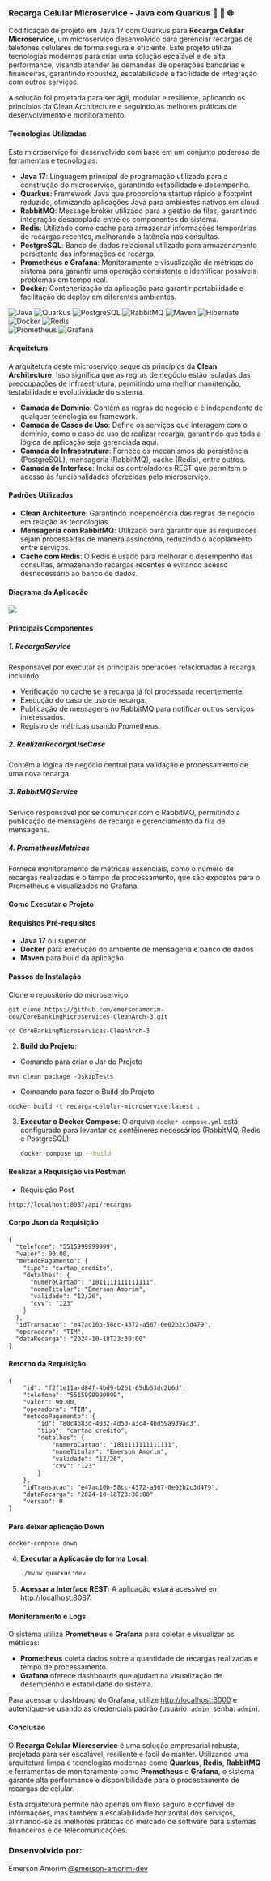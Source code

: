 
### Recarga Celular Microservice - Java com Quarkus 🚀 🔄 🌐

Codificação de projeto em Java 17 com Quarkus para **Recarga Celular Microservice**, um microserviço desenvolvido para gerenciar recargas de telefones celulares de forma segura e eficiente. Este projeto utiliza tecnologias modernas para criar uma solução escalável e de alta performance, visando atender às demandas de operações bancárias e financeiras, garantindo robustez, escalabilidade e facilidade de integração com outros serviços.

A solução foi projetada para ser ágil, modular e resiliente, aplicando os princípios da Clean Architecture e seguindo as melhores práticas de desenvolvimento e monitoramento.

#### Tecnologias Utilizadas

Este microserviço foi desenvolvido com base em um conjunto poderoso de ferramentas e tecnologias:

- **Java 17**: Linguagem principal de programação utilizada para a construção do microserviço, garantindo estabilidade e desempenho.
- **Quarkus**: Framework Java que proporciona startup rápido e footprint reduzido, otimizando aplicações Java para ambientes nativos em cloud.
- **RabbitMQ**: Message broker utilizado para a gestão de filas, garantindo integração desacoplada entre os componentes do sistema.
- **Redis**: Utilizado como cache para armazenar informações temporárias de recargas recentes, melhorando a latência nas consultas.
- **PostgreSQL**: Banco de dados relacional utilizado para armazenamento persistente das informações de recarga.
- **Prometheus e Grafana**: Monitoramento e visualização de métricas do sistema para garantir uma operação consistente e identificar possíveis problemas em tempo real.
- **Docker**: Contenerização da aplicação para garantir portabilidade e facilitação de deploy em diferentes ambientes.

![Java](https://img.shields.io/badge/-Java-F89820?style=for-the-badge&logo=java&logoColor=white)
![Quarkus](https://img.shields.io/badge/-Quarkus-4695EB?style=for-the-badge&logo=quarkus&logoColor=white)
![PostgreSQL](https://img.shields.io/badge/-PostgreSQL-4169E1?style=for-the-badge&logo=postgresql&logoColor=white)
![RabbitMQ](https://img.shields.io/badge/-RabbitMQ-FF6600?style=for-the-badge&logo=rabbitmq&logoColor=white)
![Maven](https://img.shields.io/badge/-Maven-C71A36?style=for-the-badge&logo=apache-maven&logoColor=white)
![Hibernate](https://img.shields.io/badge/-Hibernate-59666C?style=for-the-badge&logo=hibernate&logoColor=white)
![Docker](https://img.shields.io/badge/-Docker-2496ED?style=for-the-badge&logo=docker&logoColor=white)
![Redis](https://img.shields.io/badge/-Redis-DC382D?style=for-the-badge&logo=redis&logoColor=white)  
![Prometheus](https://img.shields.io/badge/-Prometheus-E6522C?style=for-the-badge&logo=prometheus&logoColor=white)
![Grafana](https://img.shields.io/badge/-Grafana-F46800?style=for-the-badge&logo=grafana&logoColor=white)


#### Arquitetura


A arquitetura deste microserviço segue os princípios da **Clean Architecture**. Isso significa que as regras de negócio estão isoladas das preocupações de infraestrutura, permitindo uma melhor manutenção, testabilidade e evolutividade do sistema.


- **Camada de Domínio**: Contém as regras de negócio e é independente de qualquer tecnologia ou framework.
- **Camada de Casos de Uso**: Define os serviços que interagem com o domínio, como o caso de uso de realizar recarga, garantindo que toda a lógica de aplicação seja gerenciada aqui.
- **Camada de Infraestrutura**: Fornece os mecanismos de persistência (PostgreSQL), mensageria (RabbitMQ), cache (Redis), entre outros.
- **Camada de Interface**: Inclui os controladores REST que permitem o acesso às funcionalidades oferecidas pelo microserviço.

#### Padrões Utilizados

- **Clean Architecture**: Garantindo independência das regras de negócio em relação às tecnologias.
- **Mensageria com RabbitMQ**: Utilizado para garantir que as requisições sejam processadas de maneira assíncrona, reduzindo o acoplamento entre serviços.
- **Cache com Redis**: O Redis é usado para melhorar o desempenho das consultas, armazenando recargas recentes e evitando acesso desnecessário ao banco de dados.


#### Diagrama da Aplicação

![](https://raw.githubusercontent.com/emersonamorim-dev/CoreBankingMicroservices-CleanArch-3/refs/heads/main/Diagrama/Arquitetura-Recarga-Celular-Microservice.png)



#### Principais Componentes

##### 1. **RecargaService**

Responsável por executar as principais operações relacionadas à recarga, incluindo:
- Verificação no cache se a recarga já foi processada recentemente.
- Execução do caso de uso de recarga.
- Publicação de mensagens no RabbitMQ para notificar outros serviços interessados.
- Registro de métricas usando Prometheus.

##### 2. **RealizarRecargaUseCase**

Contém a lógica de negócio central para validação e processamento de uma nova recarga.

##### 3. **RabbitMQService**

Serviço responsável por se comunicar com o RabbitMQ, permitindo a publicação de mensagens de recarga e gerenciamento da fila de mensagens.

##### 4. **PrometheusMetricas**

Fornece monitoramento de métricas essenciais, como o número de recargas realizadas e o tempo de processamento, que são expostos para o Prometheus e visualizados no Grafana.

#### Como Executar o Projeto

#### Requisitos Pré-requisitos
- **Java 17** ou superior
- **Docker** para execução do ambiente de mensageria e banco de dados
- **Maven** para build da aplicação

#### Passos de Instalação
Clone o repositório do microserviço:
```
git clone https://github.com/emersonamorim-dev/CoreBankingMicroservices-CleanArch-3.git
```
```
cd CoreBankingMicroservices-CleanArch-3
```


2. **Build do Projeto**:

  - Comando para criar o Jar do Projeto
  ```
  mvn clean package -DskipTests
   ```

   - Comoando para fazer o Build do Projeto
   ```
   docker build -t recarga-celular-microservice:latest .
   ```

3. **Executar o Docker Compose**:
   O arquivo `docker-compose.yml` está configurado para levantar os contêineres necessários (RabbitMQ, Redis e PostgreSQL):
   ```sh
   docker-compose up --build
   ```

#### Realizar a Requisição via Postman

- Requisição Post

```
http://localhost:8087/api/recargas

```
#### Corpo Json da Requisição

```
{
  "telefone": "5515999999999",
  "valor": 90.00,
  "metodoPagamento": {
    "tipo": "cartao_credito",
    "detalhes": {
      "numeroCartao": "1811111111111111",
      "nomeTitular": "Emerson Amorim",
      "validade": "12/26",
      "cvv": "123"
    }
  },
  "idTransacao": "e47ac10b-58cc-4372-a567-0e02b2c3d479",
  "operadora": "TIM",
  "dataRecarga": "2024-10-18T23:30:00"
}
```

#### Retorno da Requisição

```
{
    "id": "f2f1e11a-d84f-4bd9-b261-65db53dc2b6d",
    "telefone": "5515999999999",
    "valor": 90.00,
    "operadora": "TIM",
    "metodoPagamento": {
        "id": "80c4b83d-4032-4d50-a3c4-4bd59a939ac3",
        "tipo": "cartao_credito",
        "detalhes": {
            "numeroCartao": "1811111111111111",
            "nomeTitular": "Emerson Amorim",
            "validade": "12/26",
            "cvv": "123"
        }
    },
    "idTransacao": "e47ac10b-58cc-4372-a567-0e02b2c3d479",
    "dataRecarga": "2024-10-18T23:30:00",
    "versao": 0
}
```

#### Para deixar aplicação Down

```
docker-compose down
```


4. **Executar a Aplicação de forma Local**:
   ```sh
   ./mvnw quarkus:dev
   ```

5. **Acessar a Interface REST**:
   A aplicação estará acessível em [http://localhost:8087](http://localhost:8087).

#### Monitoramento e Logs

O sistema utiliza **Prometheus** e **Grafana** para coletar e visualizar as métricas:
- **Prometheus** coleta dados sobre a quantidade de recargas realizadas e tempo de processamento.
- **Grafana** oferece dashboards que ajudam na visualização de desempenho e estabilidade do sistema.

Para acessar o dashboard do Grafana, utilize [http://localhost:3000](http://localhost:3000) e autentique-se usando as credenciais padrão (usuário: `admin`, senha: `admin`).



#### Conclusão

O **Recarga Celular Microservice** é uma solução empresarial robusta, projetada para ser escalável, resiliente e fácil de manter. Utilizando uma arquitetura limpa e tecnologias modernas como **Quarkus**, **Redis**, **RabbitMQ** e ferramentas de monitoramento como **Prometheus** e **Grafana**, o sistema garante alta performance e disponibilidade para o processamento de recargas de celular.

Esta arquitetura permite não apenas um fluxo seguro e confiável de informações, mas também a escalabilidade horizontal dos serviços, alinhando-se às melhores práticas do mercado de software para sistemas financeiros e de telecomunicações.

### Desenvolvido por:
Emerson Amorim [@emerson-amorim-dev](https://www.linkedin.com/in/emerson-amorim-dev/)



